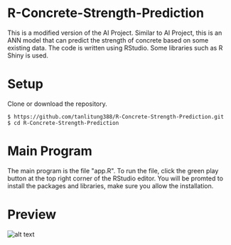 # R-Concrete-Strength-Prediction
This is a modified version of the AI Project. Similar to AI Project, this is an ANN model that can predict the strength of concrete based on some existing data. The code is written using RStudio. Some libraries such as R Shiny is used.

# Setup
Clone or download the repository.
```
$ https://github.com/tanlitung388/R-Concrete-Strength-Prediction.git
$ cd R-Concrete-Strength-Prediction
```
# Main Program
The main program is the file "app.R". To run the file, click the green play button at the top right corner of the RStudio editor. You will be promted to install the packages and libraries, make sure you allow the installation.

# Preview
![alt text](https://github.com/tanlitung388/R-Concrete-Strength-Prediction/raw/master/Video/Concrete-Strength-Prediction.gif "Preview")
